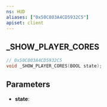 ```yaml
---
ns: HUD
aliases: ["0x50C803A4CD5932C5"]
apiset: client
---
```

## _SHOW_PLAYER_CORES

```c
// 0x50C803A4CD5932C5
void _SHOW_PLAYER_CORES(BOOL state);
```


## Parameters
* **state**:



